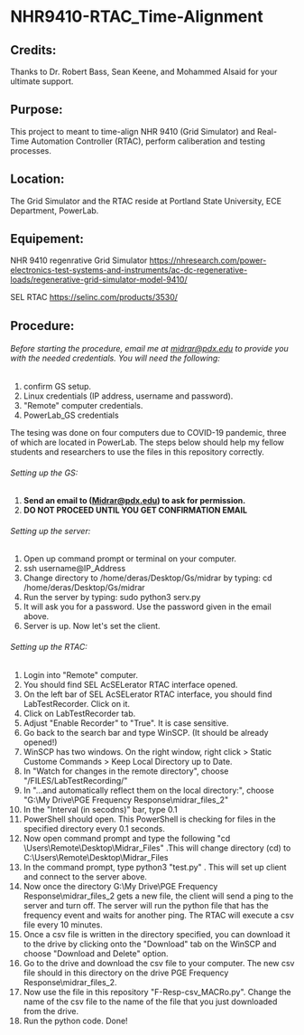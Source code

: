 # NHR9410-RTAC_Time-Alignment

## Credits:

Thanks to Dr. Robert Bass, Sean Keene, and Mohammed Alsaid for your ultimate support.

## Purpose:

This project to meant to time-align NHR 9410 (Grid Simulator) and Real-Time Automation Controller (RTAC), perform caliberation and testing processes.

## Location:

The Grid Simulator and the RTAC reside at Portland State University, ECE Department, PowerLab. 

## Equipement:

NHR 9410 regenrative Grid Simulator https://nhresearch.com/power-electronics-test-systems-and-instruments/ac-dc-regenerative-loads/regenerative-grid-simulator-model-9410/

SEL RTAC https://selinc.com/products/3530/

## Procedure:

###### Before starting the procedure, email me at midrar@pdx.edu to provide you with the needed credentials. You will need the following:

1. confirm GS setup.
2. Linux credentials (IP address, username and password).
3. "Remote" computer credentials.
4. PowerLab_GS credentials

The tesing was done on four computers due to COVID-19 pandemic, three of which are located in PowerLab. The steps below should help my fellow students and researchers to use the files in this repository correctly.

###### Setting up the GS:
1. **Send an email to (Midrar@pdx.edu) to ask for permission.**
2. **DO NOT PROCEED UNTIL YOU GET CONFIRMATION EMAIL**
###### Setting up the server:
1. Open up command prompt or terminal on your computer.
2. ssh username@IP_Address
3. Change directory to /home/deras/Desktop/Gs/midrar by typing: cd /home/deras/Desktop/Gs/midrar
4. Run the server by typing: sudo python3 serv.py
5. It will ask you for a password. Use the password given in the email above.
6. Server is up. Now let's set the client.
###### Setting up the RTAC:
1. Login into "Remote" computer.
2. You should find SEL AcSELerator RTAC interface opened.
3. On the left bar of SEL AcSELerator RTAC interface, you should find LabTestRecorder. Click on it.
4. Click on LabTestRecorder tab.
5. Adjust "Enable Recorder" to "True". It is case sensitive.
6. Go back to the search bar and type WinSCP. (It should be already opened!)
7. WinSCP has two windows. On the right window, right click > Static Custome Commands > Keep Local Directory up to Date.
8. In "Watch for changes in the remote directory", choose "/FILES/LabTestRecording/"
9. In "...and automatically reflect them on the local directory:", choose "G:\My Drive\PGE Frequency Response\midrar_files_2"
10. In the "Interval (in secodns)" bar, type 0.1
11. PowerShell should open. This PowerShell is checking for files in the specified directory every 0.1 seconds.
12. Now open command prompt and type the following "cd \Users\Remote\Desktop\Midrar_Files" .This will change directory (cd) to C:\Users\Remote\Desktop\Midrar_Files
13. In the command prompt, type python3 "test.py" . This will set up client and connect to the server above.
14. Now once the directory G:\My Drive\PGE Frequency Response\midrar_files_2 gets a new file, the client will send a ping to the server and turn off. The server will run the python file that has the frequency event and waits for another ping. The RTAC will execute a csv file every 10 minutes.
15. Once a csv file is written in the directory specified, you can download it to the drive by clicking onto the "Download" tab on the WinSCP and choose "Download and Delete" option.
16. Go to the drive and download the csv file to your computer. The new csv file should in this directory on the drive PGE Frequency Response\midrar_files_2.
17. Now use the file in this repository "F-Resp-csv_MACRo.py". Change the name of the csv file to the name of the file that you just downloaded from the drive.
18. Run the python code. Done!
